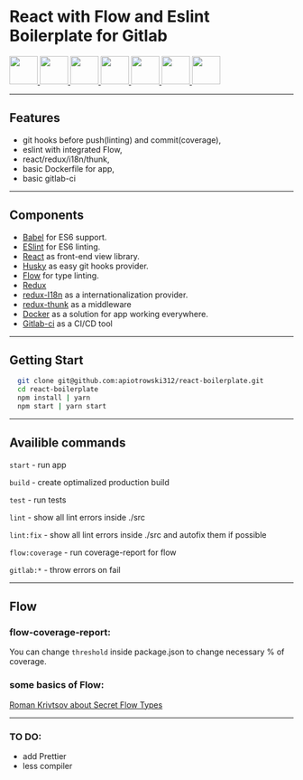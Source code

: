 # React with Flow and Eslint Boilerplate for Gitlab


<a href="https://reactjs.org" target="_blank">
  <img src="https://cdn.worldvectorlogo.com/logos/react.svg" height="50" />
</a>
<a href="http://eslint.org" target="_blank">
  <img src="https://cdn.worldvectorlogo.com/logos/eslint.svg" height="50" />
</a>
<a href="https://babeljs.io" target="_blank">
  <img src="https://raw.githubusercontent.com/babel/logo/master/babel.png"
  height="50" />
</a>
<a href="https://flow.org/en/" target="_blank">
  <img src="https://cdn.worldvectorlogo.com/logos/flow.svg" height="50" />
</a>
<a href="https://www.docker.com" target="_blank">
  <img src="https://cdn.worldvectorlogo.com/logos/docker.svg" height="50" />
</a>
<a href="https://redux.js.org" target="_blank">
  <img src="https://cdn.worldvectorlogo.com/logos/redux.svg" height="50" />
</a>
<a href="https://about.gitlab.com/features/gitlab-ci-cd/" target="_blank">
  <img src="https://cdn.worldvectorlogo.com/logos/gitlab.svg" height="50" />
</a>

***

## Features

- git hooks before push(linting) and commit(coverage),
- eslint with integrated Flow,
- react/redux/i18n/thunk,
- basic Dockerfile for app,
- basic gitlab-ci

***

## Components

- [Babel](https://babeljs.io) for ES6 support.
- [ESlint](http://eslint.org) for ES6 linting.
- [React](https://reactjs.org) as front-end view library.
- [Husky](https://github.com/typicode/husky) as easy git hooks provider.
- [Flow](https://flow.org/en/) for type linting.
- [Redux](https://redux.js.org)
- [redux-I18n](https://github.com/APSL/redux-i18n) as a internationalization provider.
- [redux-thunk](https://github.com/reduxjs/redux-thunk) as a middleware
- [Docker](https://www.docker.com) as a solution for app working everywhere.
- [Gitlab-ci](https://about.gitlab.com/features/gitlab-ci-cd/) as a CI/CD tool

***

## Getting Start

```bash
  git clone git@github.com:apiotrowski312/react-boilerplate.git
  cd react-boilerplate
  npm install | yarn
  npm start | yarn start
```

***

## Availible commands

`start` - run app

`build` - create optimalized production build

`test` - run tests

`lint` - show all lint errors inside ./src

`lint:fix` - show all lint errors inside ./src and autofix them if possible

`flow:coverage` - run coverage-report for flow

`gitlab:*` - throw errors on fail

***

## Flow

### flow-coverage-report:

You can change `threshold` inside package.json to change necessary % of coverage.

### some basics of Flow:
[Roman Krivtsov about Secret Flow Types](https://medium.com/netscape/secret-flow-types-86b2ebb30951)

***

### TO DO:

* add Prettier
* less compiler


